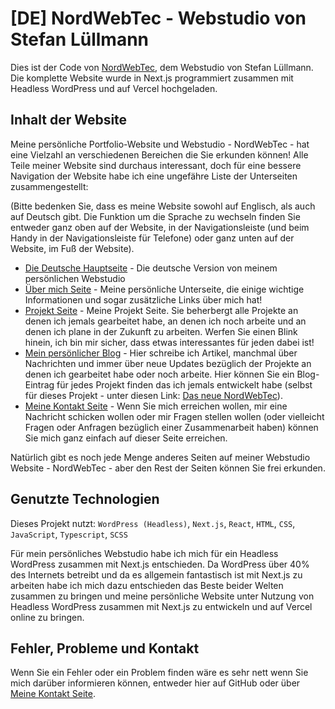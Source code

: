 # [DE] NordWebTec - Webstudio von Stefan Lüllmann
Dies ist der Code von [NordWebTec](https://www.nordwebtec.com/), dem Webstudio von Stefan Lüllmann.
Die komplette Website wurde in Next.js programmiert zusammen mit Headless WordPress und auf Vercel hochgeladen.

## Inhalt der Website
Meine persönliche Portfolio-Website und Webstudio - NordWebTec - hat eine Vielzahl an verschiedenen Bereichen die Sie erkunden können!
Alle Teile meiner Website sind durchaus interessant, doch für eine bessere Navigation der Website habe ich eine ungefähre Liste der Unterseiten zusammengestellt:

(Bitte bedenken Sie, dass es meine Website sowohl auf Englisch, als auch auf Deutsch gibt. Die Funktion um die Sprache zu wechseln finden Sie entweder ganz oben auf der Website, in der Navigationsleiste (und beim Handy in der Navigationsleiste für Telefone) oder ganz unten auf der Website, im Fuß der Website).

- [Die Deutsche Hauptseite](https://www.nordwebtec.com/de/) - Die deutsche Version von meinem persönlichen Webstudio
- [Über mich Seite](https://www.nordwebtec.com/de/ueber-mich/) - Meine persönliche Unterseite, die einige wichtige Informationen und sogar zusätzliche Links über mich hat!
- [Projekt Seite](https://www.nordwebtec.com/de/projekte/) - Meine Projekt Seite. Sie beherbergt alle Projekte an denen ich jemals gearbeitet habe, an denen ich noch arbeite und an denen ich plane in der Zukunft zu arbeiten. Werfen Sie einen Blink hinein, ich bin mir sicher, dass etwas interessantes für jeden dabei ist!
- [Mein persönlicher Blog](https://www.nordwebtec.com/de/blog/) - Hier schreibe ich Artikel, manchmal über Nachrichten und immer über neue Updates bezüglich der Projekte an denen ich gearbeitet habe oder noch arbeite. Hier können Sie ein Blog-Eintrag für jedes Projekt finden das ich jemals entwickelt habe (selbst für dieses Projekt - unter diesen Link: [Das neue NordWebTec](https://www.nordwebtec.com/de/blog/das-neue-und-verbesserte-nordwebtec)).
- [Meine Kontakt Seite](https://www.nordwebtec.com/de/kontakt) - Wenn Sie mich erreichen wollen, mir eine Nachricht schicken wollen oder mir Fragen stellen wollen (oder vielleicht Fragen oder Anfragen bezüglich einer Zusammenarbeit haben) können Sie mich ganz einfach auf dieser Seite erreichen.


Natürlich gibt es noch jede Menge anderes Seiten auf meiner Webstudio Website - NordWebTec - aber den Rest der Seiten können Sie frei erkunden.

## Genutzte Technologien
Dieses Projekt nutzt: `WordPress (Headless)`, `Next.js`, `React`, `HTML`, `CSS`, `JavaScript`, `Typescript`, `SCSS`

Für mein persönliches Webstudio habe ich mich für ein Headless WordPress zusammen mit Next.js entschieden.
Da WordPress über 40% des Internets betreibt und da es allgemein fantastisch ist mit Next.js zu arbeiten habe ich mich dazu entschieden das Beste beider Welten zusammen zu bringen und meine persönliche Website unter Nutzung von Headless WordPress zusammen mit Next.js zu entwickeln und auf Vercel online zu bringen.


## Fehler, Probleme und Kontakt
Wenn Sie ein Fehler oder ein Problem finden wäre es sehr nett wenn Sie mich darüber informieren können, entweder hier auf GitHub oder über [Meine Kontakt Seite](https://www.nordwebtec.com/de/kontakt).